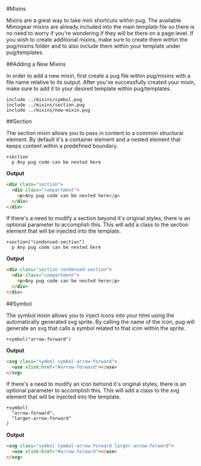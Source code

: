 #Mixins

Mixins are a great way to take mini shortcuts within pug. The available Mimogear mixins are already included into the main template file so there is no need to worry if you're wondering if they will be there on a page level. If you wish to create additional mixins, make sure to create them within the pug/mixins folder and to also include them within your template under pug/templates.

##Adding a New Mixins

In order to add a new mixin, first create a pug file within pug/mixins with a file name relative to its output. After you've successfully created your mixin, make sure to add it to your desired template within pug/templates.

```pug
include ../mixins/symbol.pug
include ../mixins/section.pug
include ../mixins/new-mixin.pug
```

##Section

The section mixin allows you to pass in content to a common structural element. By default it's a container element and a nested element that keeps content within a predefined boundary.

```pug
+section
  p Any pug code can be nested here
```

**Output**

```html
<div class="section">
  <div class="compartment">
    <p>Any pug code can be nested here</p>
  </div>
</div>
```

If there's a need to modify a section beyond it's original styles, there is an optional parameter to accomplish this. This will add a class to the section element that will be injected into the template.

```pug
+section("condensed-section")
  p Any pug code can be nested here
```

**Output**

```html
<div class="section condensed-section">
  <div class="compartment">
    <p>Any pug code can be nested here</p>
  </div>
</div>
```

##Symbol

The symbol mixin allows you to inject icons into your html using the automatically generated svg sprite. By calling the name of the icon, pug will generate an svg that calls a symbol related to that icon within the sprite.

```pug
+symbol("arrow-forward")
```

**Output**

```html
<svg class="symbol symbol-arrow-forward">
  <use xlink:href="#arrow-forward"></use>
</svg>
```

If there's a need to modify an icon behond it's original styles, there is an optional parameter to accomplish this. This will add a class to the svg element that will be injected into the template.

```pug
+symbol(
  "arrow-forward",
  "larger-arrow-forward"
)
```

**Output**

```html
<svg class="symbol symbol-arrow-forward larger-arrow-forward">
  <use xlink:href="#arrow-forward"></use>
</svg>
```

